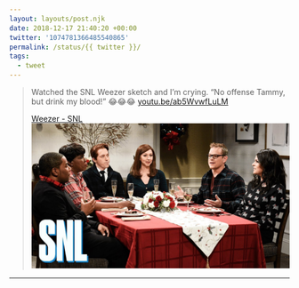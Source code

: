 ```yaml
---
layout: layouts/post.njk
date: 2018-12-17 21:40:20 +00:00
twitter: '1074781366485540865'
permalink: /status/{{ twitter }}/
tags: 
  - tweet
---
```


> Watched the SNL Weezer sketch and I’m crying. “No offense Tammy, but drink my blood!” 😂😂😂 [youtu.be/ab5WvwfLuLM](https://youtu.be/ab5WvwfLuLM)
> 
> [<span>Weezer - SNL</span> ![SNL cast members in a skit of friends sitting around a dining table; Matt Damon is the guest](/img/_youtube/1074781366485540865.jpg)](https://youtu.be/ab5WvwfLuLM)

---
